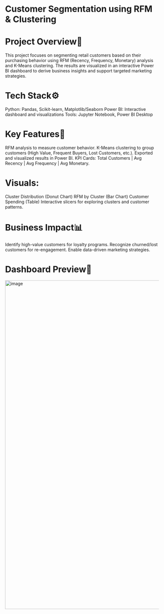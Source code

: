 # Customer Segmentation using RFM & Clustering
 # Project Overview📌
This project focuses on segmenting retail customers based on their purchasing behavior using RFM (Recency, Frequency, Monetary) analysis and K-Means clustering.
The results are visualized in an interactive Power BI dashboard to derive business insights and support targeted marketing strategies.

 # Tech Stack⚙️
Python: Pandas, Scikit-learn, Matplotlib/Seaborn
Power BI: Interactive dashboard and visualizations
Tools: Jupyter Notebook, Power BI Desktop

 # Key Features🔑
RFM analysis to measure customer behavior.
K-Means clustering to group customers (High Value, Frequent Buyers, Lost Customers, etc.).
Exported and visualized results in Power BI.
KPI Cards: Total Customers | Avg Recency | Avg Frequency | Avg Monetary.
# Visuals:
Cluster Distribution (Donut Chart)
RFM by Cluster (Bar Chart)
Customer Spending (Table)
Interactive slicers for exploring clusters and customer patterns.

 # Business Impact📊
Identify high-value customers for loyalty programs.
Recognize churned/lost customers for re-engagement.
Enable data-driven marketing strategies.

 # Dashboard Preview📸

<img width="1917" height="1077" alt="image" src="https://github.com/user-attachments/assets/cd693541-6b60-481b-b37e-632537c1b0cc" />

